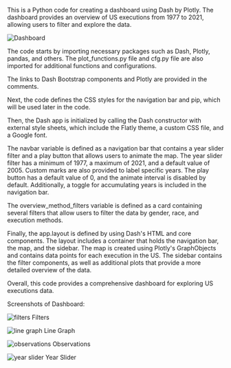 This is a Python code for creating a dashboard using Dash by Plotly. The dashboard provides an overview of US executions from 1977 to 2021, allowing users to filter and explore the data.

![Dashboard](https://user-images.githubusercontent.com/64041341/234227539-0c85cfbd-e25c-4117-b92e-2a68ead98fed.PNG)


The code starts by importing necessary packages such as Dash, Plotly, pandas, and others. The plot_functions.py file and cfg.py file are also imported for additional functions and configurations.

The links to Dash Bootstrap components and Plotly are provided in the comments.

Next, the code defines the CSS styles for the navigation bar and pip, which will be used later in the code.

Then, the Dash app is initialized by calling the Dash constructor with external style sheets, which include the Flatly theme, a custom CSS file, and a Google font.

The navbar variable is defined as a navigation bar that contains a year slider filter and a play button that allows users to animate the map. The year slider filter has a minimum of 1977, a maximum of 2021, and a default value of 2005. Custom marks are also provided to label specific years. The play button has a default value of 0, and the animate interval is disabled by default. Additionally, a toggle for accumulating years is included in the navigation bar.

The overview_method_filters variable is defined as a card containing several filters that allow users to filter the data by gender, race, and execution methods.

Finally, the app.layout is defined by using Dash's HTML and core components. The layout includes a container that holds the navigation bar, the map, and the sidebar. The map is created using Plotly's GraphObjects and contains data points for each execution in the US. The sidebar contains the filter components, as well as additional plots that provide a more detailed overview of the data.

Overall, this code provides a comprehensive dashboard for exploring US executions data.

Screenshots of Dashboard:

![filters](https://user-images.githubusercontent.com/64041341/234227655-3078a7d6-f5ef-4095-976b-7276ea7d8782.PNG)
Filters


![line graph](https://user-images.githubusercontent.com/64041341/234227658-6f12f878-e35a-4e36-924a-ab85c5be6676.PNG)
Line Graph


![observations](https://user-images.githubusercontent.com/64041341/234227661-e3853968-33ec-4512-a227-20de7527b65b.PNG)
Observations

![year slider](https://user-images.githubusercontent.com/64041341/234227665-4651c43f-be44-4e50-85c7-7fc621815716.PNG)
Year Slider
